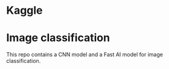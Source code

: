 # Kaggle
# Image classification 
This repo contains a CNN model and a Fast AI model for image classification.
